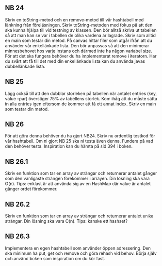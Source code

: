 ## NB 24

Skriv en toString-metod och en remove-metod till vår hashtabell med länkning från föreläsningen. Skriv toString-metoden
med fokus på att den ska kunna hjälpa till vid testning av klassen. Den bör alltså skriva ut tabellen så att man kan se
var i tabellen de olika värdena är lagrade. Skriv som alltid en main som testar din metod. På canvas hittar filer som
utgår ifrån att du använder vår enkellänkade lista. Den bör anpassas så att den minimerar minnesbehovet hos varje
instans och därmed inte ha någon variabel size. För att det ska fungera behöver du ha implementerat remove i iteratorn.
Har du svårt att få till det med din enkellänkade lista kan du använda javas dubbellänkade lista.

## NB 25

Lägg också till att den dubblar storleken på tabellen när antalet entries (key, value –par) överstiger 75% av tabellens
storlek. Kom ihåg att du måste sätta in alla entries igen eftersom de kommer att få ett annat index. Skriv en main som
testar din metod.

## NB 26

För att göra denna behöver du ha gjort NB24. Skriv nu ordentlig testkod för vår hashtabell. Om ni gjort NB 25 ska ni
testa även denna. Fundera på vad den behöver testa. Inspiration kan du hämta på sid 394 i boken.

## NB 26.1

Skriv en funktion som tar en array av strängar och returnerar antalet gånger som den vanligaste strängen förekommer i
arrayen. Din lösning ska vara O(n). Tips: enklast är att använda sig av en HashMap där value är antalet gånger ordet
förekommer.

## NB 26.2

Skriv en funktion som tar en array av strängar och returnerar antalet unika strängar. Din lösning ska vara O(n). Tips:
kanske ett hashset?

## NB 26.3

Implementera en egen hashtabell som använder öppen adressering. Den ska minimum ha put, get och remove och göra rehash
vid behov. Börja själv och använd boken som inspiration om du kör fast.